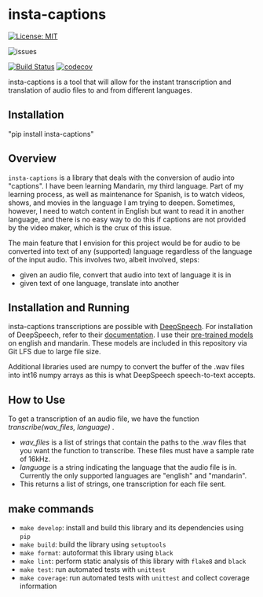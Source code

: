 # insta-captions

[![License: MIT](https://img.shields.io/badge/License-MIT-yellow.svg)](https://opensource.org/licenses/MIT)

![issues](https://img.shields.io/github/issues/DavidCendejas/insta-captions)

[![Build Status](https://github.com/DavidCendejas/insta-captions/actions/workflows/build.yml/badge.svg?branch=main)](https://github.com/DavidCendejas/insta-captions/actions/workflows/build.yml)
[![codecov](https://codecov.io/gh/DavidCendejas/insta-captions/branch/main/graph/badge.svg?token=Z2HN4RCJGZ)](https://codecov.io/gh/DavidCendejas/insta-captions)

insta-captions is a tool that will allow for the instant transcription and translation of audio files to and from different languages.

## Installation

"pip install insta-captions"

## Overview

`insta-captions` is a library that deals with the conversion of audio into "captions". I have been learning Mandarin, my third language. Part of my learning process, as well as maintenance for Spanish, is to watch videos, shows, and movies in the language I am trying to deepen. Sometimes, however, I need to watch content in English but want to read it in another language, and there is no easy way to do this if captions are not provided by the video maker, which is the crux of this issue.

The main feature that I envision for this project would be for audio to be converted into text of any (supported) language regardless of the language of the input audio. This involves two, albeit involved, steps:

- given an audio file, convert that audio into text of language it is in
- given text of one language, translate into another

## Installation and Running

insta-captions transcriptions are possible with [DeepSpeech](https://github.com/mozilla/DeepSpeech). For installation of DeepSpeech, refer to their [documentation](https://deepspeech.readthedocs.io/en/r0.9/?badge=latest). I use their [pre-trained models](https://github.com/mozilla/DeepSpeech/releases/tag/v0.9.3) on english and mandarin. These models are included in this repository via Git LFS due to large file size.

Additional libraries used are numpy to convert the buffer of the .wav files into int16 numpy arrays as this is what DeepSpeech speech-to-text accepts.

## How to Use

To get a transcription of an audio file, we have the function *transcribe(wav_files, language)* .
- *wav_files* is a list of strings that contain the paths to the .wav files that you want the function to transcribe. These files must have a sample rate of 16kHz.
- *language* is a string indicating the language that the audio file is in. Currently the only supported languages are "english" and "mandarin".
- This returns a list of strings, one transcription for each file sent.

## make commands
- `make develop`: install and build this library and its dependencies using `pip`
- `make build`: build the library using `setuptools`
- `make format`: autoformat this library using `black`
- `make lint`: perform static analysis of this library with `flake8` and `black`
- `make test`: run automated tests with `unittest`
- `make coverage`: run automated tests with `unittest` and collect coverage information